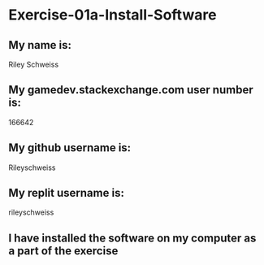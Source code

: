 # Exercise-01a-Install-Software

## My name is:
Riley Schweiss

## My gamedev.stackexchange.com user number is:
166642

## My github username is:
Rileyschweiss

## My replit username is:
rileyschweiss

## I have installed the software on my computer as a part of the exercise
```
